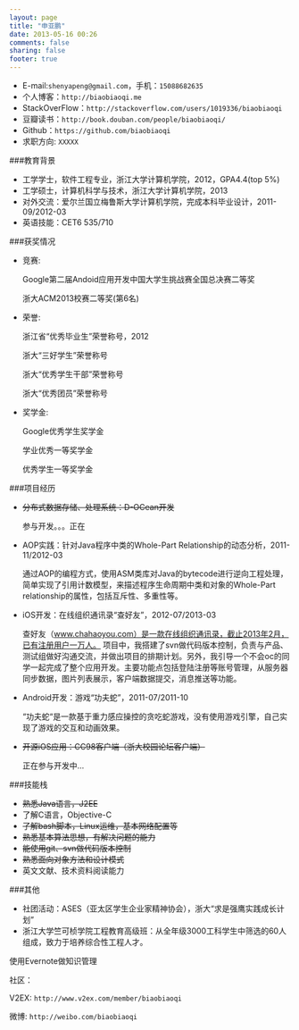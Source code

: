 ```yaml
---
layout: page
title: "申亚鹏"
date: 2013-05-16 00:26
comments: false
sharing: false
footer: true
---
```

* E-mail:`shenyapeng@gmail.com`，手机：`15088682635`
* 个人博客：`http://biaobiaoqi.me`
* StackOverFlow：`http://stackoverflow.com/users/1019336/biaobiaoqi`
* 豆瓣读书：`http://book.douban.com/people/biaobiaoqi/`
* Github：`https://github.com/biaobiaoqi`
* 求职方向: `XXXXX`

###教育背景
* 工学学士，软件工程专业，浙江大学计算机学院，2012，GPA4.4(top 5%)
* 工学硕士，计算机科学与技术，浙江大学计算机学院，2013
* 对外交流：爱尔兰国立梅鲁斯大学计算机学院，完成本科毕业设计，2011-09/2012-03
* 英语技能：CET6 535/710

###获奖情况
* 竞赛:  

	Google第二届Andoid应用开发中国大学生挑战赛全国总决赛二等奖
	
	浙大ACM2013校赛二等奖(第6名)
	
* 荣誉:

	浙江省“优秀毕业生”荣誉称号，2012
	
	浙大“三好学生”荣誉称号
	
	浙大“优秀学生干部”荣誉称号
	
	浙大“优秀团员”荣誉称号     
* 奖学金:

	Google优秀学生奖学金
	
	学业优秀一等奖学金
	
	优秀学生一等奖学金

###项目经历         

* ~~分布式数据存储、处理系统：D-OCean开发~~

	参与开发。。。正在


* AOP实践：针对Java程序中类的Whole-Part Relationship的动态分析，2011-11/2012-03
   
    通过AOP的编程方式，使用ASM类库对Java的bytecode进行逆向工程处理，简单实现了引用计数模型，来描述程序生命周期中类和对象的Whole-Part relationship的属性，包括互斥性、多重性等。

* iOS开发：在线组织通讯录“查好友”，2012-07/2013-03
  
	查好友（www.chahaoyou.com）是一款在线组织通讯录，截止2013年2月，已有注册用户一万人。
	项目中，我搭建了svn做代码版本控制，负责与产品、测试组做好沟通交流，并做出项目的排期计划。另外，我引导一个不会oc的同学一起完成了整个应用开发。主要功能点包括登陆注册等账号管理，从服务器同步数据，图片列表展示，客户端数据提交，消息推送等功能。

* Android开发：游戏“功夫蛇”，2011-07/2011-10

    “功夫蛇“是一款基于重力感应操控的贪吃蛇游戏，没有使用游戏引擎，自己实现了游戏的交互和动画效果。

* ~~开源iOS应用：CC98客户端（浙大校园论坛客户端）~~
	
	正在参与开发中…

	

###技能栈

* ~~熟悉Java语言，J2EE~~
* 了解C语言，Objective-C
* ~~了解bash脚本，Linux运维，基本网络配置等~~
* ~~熟悉基本算法思想，有解决问题的能力~~
* ~~能使用git、svn做代码版本控制~~
* ~~熟悉面向对象方法和设计模式~~
* 英文文献、技术资料阅读能力

###其他    
* 社团活动：ASES（亚太区学生企业家精神协会），浙大“求是强鹰实践成长计划”
* 浙江大学竺可桢学院工程教育高级班：从全年级3000工科学生中筛选的60人组成，致力于培养综合性工程人才。


使用Evernote做知识管理

社区：

V2EX: `http://www.v2ex.com/member/biaobiaoqi`

微博: `http://weibo.com/biaobiaoqi`



